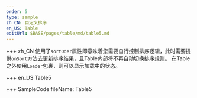```yaml
--- 
order: 5
type: sample
zh_CN: 自定义排序
en_US: Table
editUrl: $BASE/pages/table/md/table5.md
---
```


+++ zh_CN
使用了<Code>sortOder</Code>属性即意味着您需要自行控制排序逻辑，此时需要提供<Code>onSort</Code>方法去更新排序结果，且Table内部将不再自动切换排序规则。
在Table之外使用<Code>Loader</Code>包裹，则可以显示加载中的状态。

+++ en_US
Table5

+++ SampleCode
fileName: Table5
